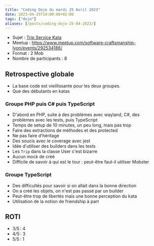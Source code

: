 ```yaml
---
title: "Coding Dojo du mardi 25 Avril 2023"
date: 2023-04-25T19:00:00+02:00
tags: ["dojo"]
aliases: [/posts/coding-dojo-25-04-2023/]
---
```


- Sujet : [Trip Service Kata](https://github.com/sandromancuso/trip-service-kata)
- Meetup : https://www.meetup.com/software-craftsmanship-lyon/events/292534186/
- Format : 2 Mob
- Nombre de participants : 8

## Retrospective globale

* La base code est vieillissante pour les deux groupes.
* Que des débutants en katas

### Groupe PHP puis C# puis TypeScript

- D'abord en PHP, suite à des problèmes avec wayland, C#, des problèmes avec les tests, puis TypeScript
- Temps de setup de 10 minutes, un peu long, mais pas trop
- Faire des extractions de méthodes et des protected
- Ne pas faire d'héritage
- Des soucis avec le coverage avec jest
- Idée d'utiliser des builders dans les tests
- Les `Trip` dans la classe User c'est bizarre
- Aucun mock de créé
- Difficile de savoir à qui est le tour : peut-être faut-il utiliser Mobster

### Groupe TypeScript

- Des difficultés pour savoir si on allait dans la bonne direction
- On a créé les objets, on n'est pas passé par un builder
- Peut-être trop de libertés mais une bonne perception du kata
- Utilisation de la notion de friendship à part

## ROTI

- 3/5 : 4
- 4/5 : 3
- 5/5 : 1
